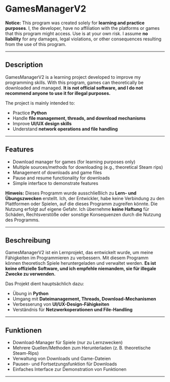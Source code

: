 # GamesManagerV2

**Notice:** This program was created solely for **learning and practice purposes**. I, the developer, have no affiliation with the platforms or games that this program might access. Use is at your own risk. I assume **no liability** for any damages, legal violations, or other consequences resulting from the use of this program.

---

## Description

GamesManagerV2 is a learning project developed to improve my programming skills. With this program, games can theoretically be downloaded and managed. **It is not official software, and I do not recommend anyone to use it for illegal purposes.**

The project is mainly intended to:  

- Practice **Python**  
- Handle **file management, threads, and download mechanisms**  
- Improve **UI/UX design skills**  
- Understand **network operations and file handling**  

---

## Features

- Download manager for games (for learning purposes only)  
- Multiple sources/methods for downloading (e.g., theoretical Steam rips)  
- Management of downloads and game files  
- Pause and resume functionality for downloads  
- Simple interface to demonstrate features 

**Hinweis:** Dieses Programm wurde ausschließlich zu **Lern- und Übungszwecken** erstellt. Ich, der Entwickler, habe keine Verbindung zu den Plattformen oder Spielen, auf die dieses Programm zugreifen könnte. Die Nutzung erfolgt auf eigene Gefahr. Ich übernehme **keine Haftung** für Schäden, Rechtsverstöße oder sonstige Konsequenzen durch die Nutzung des Programms.

---

## Beschreibung

GamesManagerV2 ist ein Lernprojekt, das entwickelt wurde, um meine Fähigkeiten im Programmieren zu verbessern. Mit diesem Programm können theoretisch Spiele heruntergeladen und verwaltet werden. **Es ist keine offizielle Software, und ich empfehle niemandem, sie für illegale Zwecke zu verwenden.**

Das Projekt dient hauptsächlich dazu:  

- Übung in **Python**  
- Umgang mit **Dateimanagement, Threads, Download-Mechanismen**  
- Verbesserung von **UI/UX-Design-Fähigkeiten**  
- Verständnis für **Netzwerkoperationen und File-Handling**  

---

## Funktionen

- Download-Manager für Spiele (nur zu Lernzwecken)  
- Mehrere Quellen/Methoden zum Herunterladen (z. B. theoretische Steam-Rips)  
- Verwaltung von Downloads und Game-Dateien  
- Pausen- und Fortsetzungsfunktion für Downloads  
- Einfaches Interface zur Demonstration von Funktionen  

---
